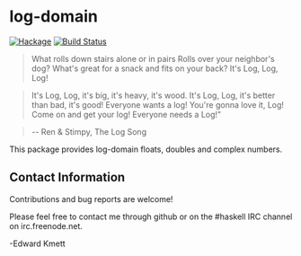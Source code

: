 log-domain
==========

[![Hackage](https://img.shields.io/hackage/v/log-domain.svg)](https://hackage.haskell.org/package/log-domain) [![Build Status](https://github.com/ekmett/log-domain/workflows/Haskell-CI/badge.svg)](https://github.com/ekmett/log-domain/actions?query=workflow%3AHaskell-CI)

> What rolls down stairs alone or in pairs
> Rolls over your neighbor's dog?
> What's great for a snack and fits on your back?
> It's Log, Log, Log!

> It's Log, Log, it's big, it's heavy, it's wood.
> It's Log, Log, it's better than bad, it's good!
> Everyone wants a log! You're gonna love it, Log!
> Come on and get your log! Everyone needs a Log!"

> -- Ren & Stimpy, The Log Song

This package provides log-domain floats, doubles and complex numbers.

Contact Information
-------------------

Contributions and bug reports are welcome!

Please feel free to contact me through github or on the #haskell IRC channel on irc.freenode.net.

-Edward Kmett
